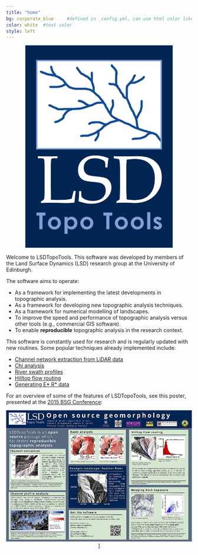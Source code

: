 ```yaml
---
title: "home"
bg: corporate_blue     #defined in _config.yml, can use html color like '#010101'
color: white  #text color
style: left
---
```

<div align="center">

<img src="img/LSD-logo.png" width="400">

</div>

Welcome to LSDTopoTools. This software was developed by members of the Land Surface
Dynamics (LSD) research group at the University of Edinburgh.

The software aims to operate:

* As a framework for implementing the latest developments in topographic analysis.
* As a framework for developing new topographic analysis techniques.
* As a framework for numerical modelling of landscapes.
* To improve the speed and performance of topographic analysis versus other tools (e.g., commercial GIS software).
* To enable **reproducible** topographic analysis in the research context.

This software is constantly used for research and is regularly updated with new routines. Some
popular techniques already implemented include:

* [Channel network extraction from LiDAR data](http://www.geos.ed.ac.uk/~smudd/LSDTT_docs/html/channel_heads.html)
* [Chi analysis](http://www.geos.ed.ac.uk/~smudd/LSDTT_docs/html/chi_profiles.html)
* [River swath profiles](http://www.geos.ed.ac.uk/~smudd/LSDTT_docs/html/swath_profiles.html)
* [Hilltop flow routing](http://www.geos.ed.ac.uk/~smudd/LSDTT_docs/html/basin_metrics.html)
* [Generating E* R* data](http://www.geos.ed.ac.uk/~smudd/LSDTT_docs/html/ER_Star.html)

For an overview of some of the features of LSDTopoTools, see this poster, presented at the [2015 BSG Conference](http://geomorphology.org.uk/annual_general_meetings):

<div align="center">

<a href="{{ site.url }}/posters/BSG_Poster.pdf"><img src="img/poster_outline.png" width="600">]</a>

</div>
